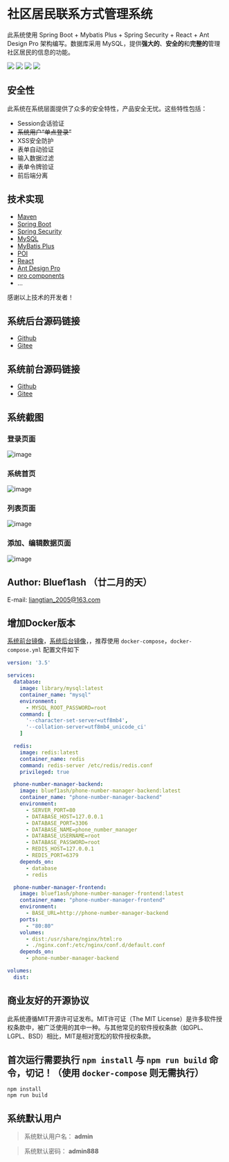 # 社区居民联系方式管理系统

此系统使用 Spring Boot + Mybatis Plus + Spring Security + React + Ant Design Pro 架构编写。数据库采用 MySQL，提供**强大的**、**安全的**和**完整的**管理社区居民的信息的功能。

![](https://img.shields.io/badge/license-MIT-green) ![](https://camo.githubusercontent.com/200800486bf56a3f00be17fd8b81711349ee51cebf9c6e7ff2f67aac3ceb4e62/68747470733a2f2f62616467656e2e6e65742f62616467652f69636f6e2f416e7425323044657369676e3f69636f6e3d68747470733a2f2f67772e616c697061796f626a656374732e636f6d2f7a6f732f616e7466696e63646e2f507034575067564442332f4b4470677667754d704766716148506a6963524b2e737667266c6162656c) ![](https://camo.githubusercontent.com/a4e9a25db34208ff56c51c597f3148f926bf0b16b6eaf135944f25e907eed878/68747470733a2f2f696d672e736869656c64732e696f2f62616467652f6275696c64253230776974682d756d692d3032386665342e7376673f7374796c653d666c61742d737175617265) ![](https://img.shields.io/badge/Redis-5.0+-yellow.svg)

## 安全性

此系统在系统层面提供了众多的安全特性，产品安全无忧。这些特性包括：

- Session会话验证
- ~~系统用户“单点登录”~~
- XSS安全防护
- 表单自动验证
- 输入数据过滤
- 表单令牌验证
- 前后端分离

## 技术实现

- [Maven](https://maven.apache.org)
- [Spring Boot](https://spring.io/projects/spring-boot)
- [Spring Security](https://spring.io/projects/spring-security)
- [MySQL](https://www.mysql.com)
- [MyBatis Plus](https://baomidou.com)
- [POI](https://poi.apache.org)
- [React](https://github.com/facebook/react)
- [Ant Design Pro](https://pro.ant.design)
- [pro components](https://github.com/ant-design/pro-components)
- ...

感谢以上技术的开发者！

## 系统后台源码链接

- [Github](https://github.com/bluef1ash/phone-number-manager/tree/master/backend)
- [Gitee](https://gitee.com/bluef1ash/phone-number-manager/tree/master/backend)

## 系统前台源码链接

- [Github](https://github.com/bluef1ash/phone-number-manager/tree/master/frontend)
- [Gitee](https://gitee.com/bluef1ash/phone-number-manager/tree/master/frontend)

## 系统截图

### 登录页面

![image](https://github.com/bluef1ash/phone-number-manager/raw/master/design/screenshot/login.png)

### 系统首页

![image](https://github.com/bluef1ash/phone-number-manager/raw/master/design/screenshot/index.png)

### 列表页面

![image](https://github.com/bluef1ash/phone-number-manager/raw/master/design/screenshot/list.png)

### 添加、编辑数据页面

![image](https://github.com/bluef1ash/phone-number-manager/raw/master/design/screenshot/create.png)

## Author: Bluef1ash （廿二月的天）

E-mail: liangtian_2005@163.com

## 增加Docker版本

[系统前台镜像](https://hub.docker.com/repository/docker/bluef1ash/phone-number-manager-frontend)，[系统后台镜像](https://hub.docker.com/repository/docker/bluef1ash/phone-number-manager-backend)，，推荐使用 `docker-compose`，`docker-compose.yml` 配置文件如下

````yml
version: '3.5'

services:
  database:
    image: library/mysql:latest
    container_name: "mysql"
    environment:
      - MYSQL_ROOT_PASSWORD=root
    command: [
      '--character-set-server=utf8mb4',
      '--collation-server=utf8mb4_unicode_ci'
    ]

  redis:
    image: redis:latest
    container_name: redis
    command: redis-server /etc/redis/redis.conf
    privileged: true

  phone-number-manager-backend:
    image: bluef1ash/phone-number-manager-backend:latest
    container_name: "phone-number-manager-backend"
    environment:
      - SERVER_PORT=80
      - DATABASE_HOST=127.0.0.1
      - DATABASE_PORT=3306
      - DATABASE_NAME=phone_number_manager
      - DATABASE_USERNAME=root
      - DATABASE_PASSWORD=root
      - REDIS_HOST=127.0.0.1
      - REDIS_PORT=6379
    depends_on:
      - database
      - redis

  phone-number-manager-frontend:
    image: bluef1ash/phone-number-manager-frontend:latest
    container_name: "phone-number-manager-frontend"
    environment:
      - BASE_URL=http://phone-number-manager-backend
    ports:
      - "80:80"
    volumes:
      - dist:/usr/share/nginx/html:ro
      - ./nginx.conf:/etc/nginx/conf.d/default.conf
    depends_on:
      - phone-number-manager-backend

volumes:
  dist:

````

## 商业友好的开源协议

此系统遵循MIT开源许可证发布。MIT许可证（The MIT License）是许多软件授权条款中，被广泛使用的其中一种。与其他常见的软件授权条款（如GPL、LGPL、BSD）相比，MIT是相对宽松的软件授权条款。

## 首次运行需要执行 `npm install` 与 `npm run build` 命令，切记！（使用 `docker-compose` 则无需执行）

```shell
npm install
npm run build
```

## 系统默认用户

> 系统默认用户名： **admin**

> 系统默认密码： **admin888**
